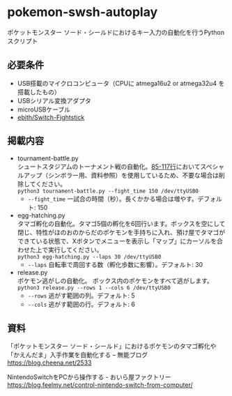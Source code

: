 # pokemon-swsh-autoplay
ポケットモンスター ソード・シールドにおけるキー入力の自動化を行うPythonスクリプト

## 必要条件
- USB搭載のマイクロコンピュータ（CPUに atmega16u2 or atmega32u4 を搭載したもの）
- USBシリアル変換アダプタ
- microUSBケーブル
- [ebith/Switch-Fightstick](https://github.com/ebith/Switch-Fightstick)

## 掲載内容
- tournament-battle.py  
シュートスタジアムのトーナメント戦の自動化。[85-117行](https://github.com/cheenanet/pokemon-swsh-scripts/blob/e943c47136710ab6023f60bf92a971a5bb915431/tournament-battle.py#L85-L117)においてスペシャルアップ（シンボラー用、資料参照）を使用しているため、不要な場合は削除してください。  
`python3 tournament-battle.py --fight_time 150 /dev/ttyUSB0`
    - `--fight_time` 一試合の時間（秒）。長くかかる場合は増やす。デフォルト: 150
- egg-hatching.py  
タマゴ孵化の自動化。タマゴ5個の孵化を6回行います。ボックスを空にして閉じ、特性がほのおのからだのポケモンを手持ちに入れ、預け屋でタマゴができている状態で、Xボタンでメニューを表示し「マップ」にカーソルを合わせた上で実行してください。  
`python3 egg-hatching.py --laps 30 /dev/ttyUSB0`
    - `--laps` 自転車で周回する数（孵化歩数に影響）。デフォルト: 30 
- release.py  
ポケモン逃がしの自動化。 ボックス内のポケモンをすべて逃がします。
`python3 release.py --rows 1 --cols 6 /dev/ttyUSB0`
    - `--rows` 逃がす範囲の列。デフォルト: 5
    - `--cols` 逃がす範囲の行。デフォルト: 6

## 資料
「ポケットモンスター ソード・シールド」におけるポケモンのタマゴ孵化や「かえんだま」入手作業を自動化する – 無能ブログ  
https://blog.cheena.net/2533

NintendoSwitchをPCから操作する - おいら屋ファクトリー  
https://blog.feelmy.net/control-nintendo-switch-from-computer/
